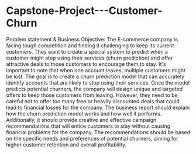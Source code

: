 # Capstone-Project---Customer-Churn

Problem statement & Business Objective:
The E-commerce company is facing tough competition and finding it challenging to keep its
current customers. They want to create a special system to predict when a customer might stop
using their services (churn prediction) and offer attractive deals to those customers to
encourage them to stay. It's important to note that when one account leaves, multiple customers
might be lost. The goal is to create a churn prediction model that can accurately identify
accounts that are likely to stop using their services.
Once the model predicts potential churners, the company will design unique and targeted offers
to keep those customers from leaving. However, they need to be careful not to offer too many
free or heavily discounted deals that could lead to financial losses for the company.
The business report should explain how the churn prediction model works and how well it
performs. Additionally, it should provide creative and effective campaign recommendations that
will entice customers to stay without causing financial problems for the company. The
recommendations should be based on the specific needs and preferences of potential churners,
aiming for higher customer retention and overall profitability.
